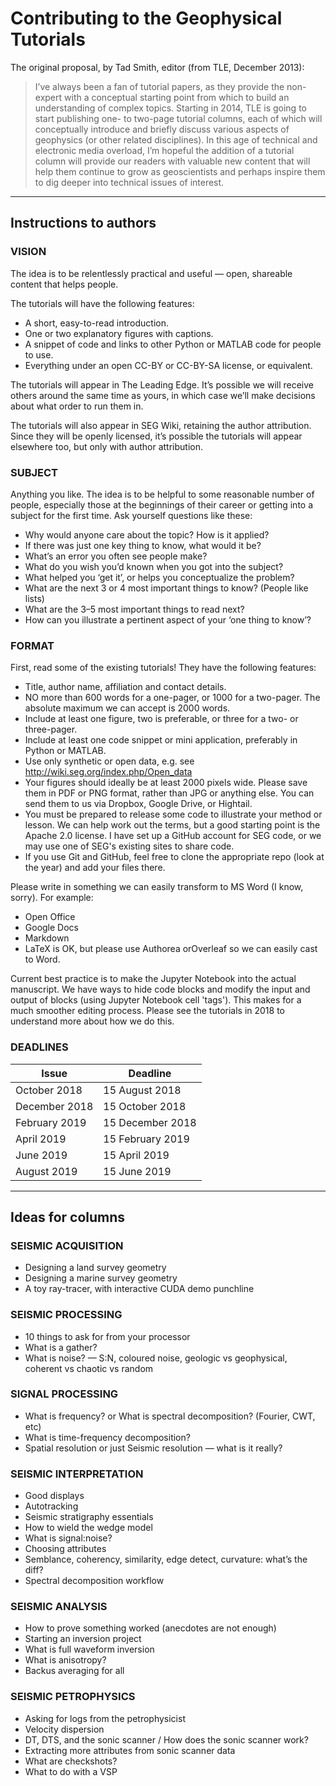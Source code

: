 # Contributing to the Geophysical Tutorials

The original proposal, by Tad Smith, editor (from TLE, December 2013):

> I’ve always been a fan of tutorial papers, as they provide the non-expert with a conceptual starting point from which to build an understanding of complex topics. Starting in 2014, TLE is going to start publishing one- to two-page tutorial columns, each of which will conceptually introduce and briefly discuss various aspects of geophysics (or other related disciplines). In this age of technical and electronic media overload, I’m hopeful the addition of a tutorial column will provide our readers with valuable new content that will help them continue to grow as geoscientists and perhaps inspire them to dig deeper into technical issues of interest. 

----

## Instructions to authors

### VISION

The idea is to be relentlessly practical and useful — open, shareable content that helps people.

The tutorials will have the following features:

- A short, easy-to-read introduction.
- One or two explanatory figures with captions.
- A snippet of code and links to other Python or MATLAB code for people to use.
- Everything under an open CC-BY or CC-BY-SA license, or equivalent.

The tutorials will appear in The Leading Edge. It’s possible we will receive others around the same time as yours, in which case we’ll make decisions about what order to run them in.

The tutorials will also appear in SEG Wiki, retaining the author attribution. Since they will be openly licensed, it’s possible the tutorials will appear elsewhere too, but only with author attribution. 


### SUBJECT

Anything you like. The idea is to be helpful to some reasonable number of people, especially those at the beginnings of their career or getting into a subject for the first time. Ask yourself questions like these:

- Why would anyone care about the topic? How is it applied?
- If there was just one key thing to know, what would it be?
- What’s an error you often see people make?
- What do you wish you’d known when you got into the subject?
- What helped you ‘get it’, or helps you conceptualize the problem?
- What are the next 3 or 4 most important things to know? (People like lists)
- What are the 3–5 most important things to read next?
- How can you illustrate a pertinent aspect of your ‘one thing to know’?


### FORMAT

First, read some of the existing tutorials! They have the following features:

- Title, author name, affiliation and contact details.
- NO more than 600 words for a one-pager, or 1000 for a two-pager. The absolute maximum we can accept is 2000 words.
- Include at least one figure, two is preferable, or three for a two- or three-pager.
- Include at least one code snippet or mini application, preferably in Python or MATLAB.
- Use only synthetic or open data, e.g. see http://wiki.seg.org/index.php/Open_data
- Your figures should ideally be at least 2000 pixels wide. Please save them in PDF or PNG format, rather than JPG or anything else. You can send them to us via Dropbox, Google Drive, or Hightail.
- You must be prepared to release some code to illustrate your method or lesson. We can help work out the terms, but a good starting point is the Apache 2.0 license. I have set up a GitHub account for SEG code, or we may use one of SEG's existing sites to share code.
- If you use Git and GitHub, feel free to clone the appropriate repo (look at the year) and add your files there.

Please write in something we can easily transform to MS Word (I know, sorry). For example:

- Open Office
- Google Docs
- Markdown
- LaTeX is OK, but please use Authorea orOverleaf so we can easily cast to Word.

Current best practice is to make the Jupyter Notebook into the actual manuscript. We have ways to hide code blocks and modify the input and output of blocks (using Jupyter Notebook cell 'tags'). This makes for a much smoother editing process. Please see the tutorials in 2018 to understand more about how we do this.


### DEADLINES

| Issue  | Deadline |
|---|---|
| October 2018 | 15 August 2018 |
| December 2018 | 15 October 2018 |
| February 2019 | 15 December 2018 | 
| April 2019 | 15 February 2019 | 
| June 2019 | 15 April 2019 |
| August 2019 | 15 June 2019 |

----

## Ideas for columns

### SEISMIC ACQUISITION

- Designing a land survey geometry
- Designing a marine survey geometry
- A toy ray-tracer, with interactive CUDA demo punchline

### SEISMIC PROCESSING

- 10 things to ask for from your processor
- What is a gather?
- What is noise? — S:N, coloured noise, geologic vs geophysical, coherent vs chaotic vs random

### SIGNAL PROCESSING

- What is frequency? or What is spectral decomposition? (Fourier, CWT, etc)
- What is time-frequency decomposition?
- Spatial resolution or just Seismic resolution — what is it really?

### SEISMIC INTERPRETATION

- Good displays
- Autotracking
- Seismic stratigraphy essentials
- How to wield the wedge model
- What is signal:noise?
- Choosing attributes
- Semblance, coherency, similarity, edge detect, curvature: what’s the diff?
- Spectral decomposition workflow

### SEISMIC ANALYSIS

- How to prove something worked (anecdotes are not enough)
- Starting an inversion project
- What is full waveform inversion
- What is anisotropy?
- Backus averaging for all

### SEISMIC PETROPHYSICS

- Asking for logs from the petrophysicist
- Velocity dispersion
- DT, DTS, and the sonic scanner / How does the sonic scanner work?
- Extracting more attributes from sonic scanner data
- What are checkshots?
- What to do with a VSP
